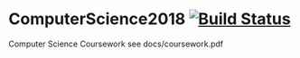 # ComputerScience2018 [![Build Status](https://travis-ci.com/georgePadolsey/ComputerScience2018.svg?token=qWiFuFjqoqpyaJ2A1aQp&branch=master)](https://travis-ci.com/georgePadolsey/ComputerScience2018)

Computer Science Coursework see docs/coursework.pdf